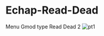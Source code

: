 # Echap-Read-Dead
Menu Gmod type Read Dead 2
![pt1](https://user-images.githubusercontent.com/105066838/221319424-8623a2e8-53a6-42c1-b604-d7b83bdf3a11.png)
